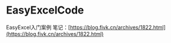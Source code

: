 # EasyExcelCode
EasyExcel入门案例
笔记：[https://blog.fivk.cn/archives/1822.html](https://blog.fivk.cn/archives/1822.html)
